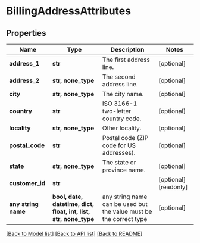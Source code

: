 # BillingAddressAttributes


## Properties
Name | Type | Description | Notes
------------ | ------------- | ------------- | -------------
**address_1** | **str** | The first address line. | [optional] 
**address_2** | **str, none_type** | The second address line. | [optional] 
**city** | **str, none_type** | The city name. | [optional] 
**country** | **str** | ISO 3166-1 two-letter country code. | [optional] 
**locality** | **str, none_type** | Other locality. | [optional] 
**postal_code** | **str** | Postal code (ZIP code for US addresses). | [optional] 
**state** | **str, none_type** | The state or province name. | [optional] 
**customer_id** | **str** |  | [optional] [readonly] 
**any string name** | **bool, date, datetime, dict, float, int, list, str, none_type** | any string name can be used but the value must be the correct type | [optional]

[[Back to Model list]](../README.md#documentation-for-models) [[Back to API list]](../README.md#documentation-for-api-endpoints) [[Back to README]](../README.md)


